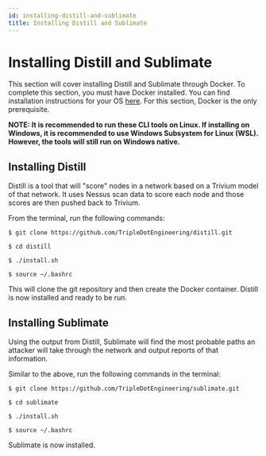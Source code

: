 ```yaml
---
id: installing-distill-and-sublimate
title: Installing Distill and Sublimate
---
```


# Installing Distill and Sublimate

This section will cover installing Distill and Sublimate through Docker. To complete this section, you must have Docker installed. You can find installation instructions for your OS [here](https://docs.docker.com/get-docker/). For this section, Docker is the only prerequisite. 

**NOTE: It is recommended to run these CLI tools on Linux. If installing on Windows, it is recommended to use Windows Subsystem for Linux (WSL). However, the tools will still run on Windows native.**

## Installing Distill

Distill is a tool that will "score" nodes in a network based on a Trivium model of that network. It uses Nessus scan data to score each node and those scores are then pushed back to Trivium.

From the terminal, run the following commands:

```
$ git clone https://github.com/TripleDotEngineering/distill.git

$ cd distill

$ ./install.sh

$ source ~/.bashrc
```

This will clone the git repository and then create the Docker container. Distill is now installed and ready to be run.

## Installing Sublimate

Using the output from Distill, Sublimate will find the most probable paths an attacker will take through the network and output reports of that information.

Similar to the above, run the following commands in the terminal:

```
$ git clone https://github.com/TripleDotEngineering/sublimate.git

$ cd sublimate

$ ./install.sh

$ source ~/.bashrc
```

Sublimate is now installed.